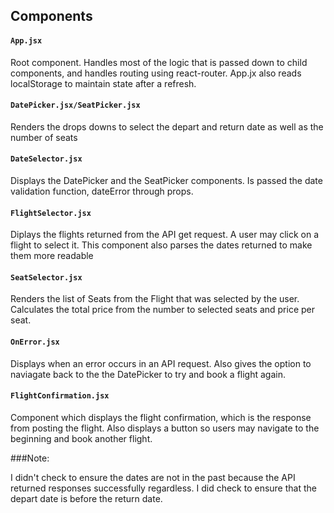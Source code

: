 
## Components

#### `App.jsx`
Root component. Handles most of the logic that is passed down to child components, and handles routing using react-router. App.jx also reads localStorage to maintain state after a refresh. 

#### `DatePicker.jsx/SeatPicker.jsx`
Renders the drops downs to select the depart and return date as well as the number of seats

#### `DateSelector.jsx`
Displays the DatePicker and the SeatPicker components. Is passed the date validation function, dateError through props. 

#### `FlightSelector.jsx`
Diplays the flights returned from the API get request. A user may click on a flight to select it. This component also parses the dates returned to make them more readable

#### `SeatSelector.jsx`
Renders the list of Seats from the Flight that was selected by the user. Calculates the total price from the number to selected seats and price per seat. 

#### `OnError.jsx`
Displays when an error occurs in an API request. Also gives the option to naviagate back to the the DatePicker to try and book a flight again. 

#### `FlightConfirmation.jsx`
Component which displays the flight confirmation, which is the response from posting the flight. Also displays a button so users may navigate to the beginning and book another flight. 

###Note:

I didn't check to ensure the dates are not in the past because the API returned responses successfully regardless.
I did check to ensure that the depart date is before the return date. 
